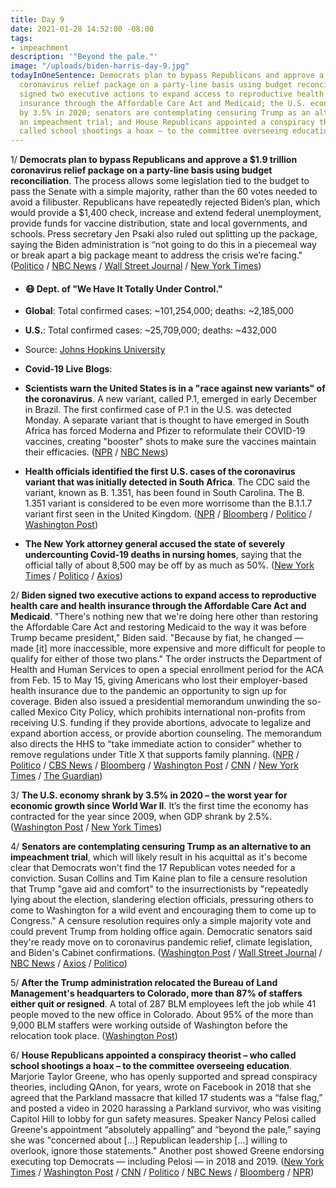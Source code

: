 ```yaml
---
title: Day 9
date: 2021-01-28 14:52:00 -08:00
tags:
- impeachment
description: '"Beyond the pale."'
image: "/uploads/biden-harris-day-9.jpg"
todayInOneSentence: Democrats plan to bypass Republicans and approve a $1.9 trillion
  coronavirus relief package on a party-line basis using budget reconciliation; Biden
  signed two executive actions to expand access to reproductive health care and health
  insurance through the Affordable Care Act and Medicaid; the U.S. economy shrank
  by 3.5% in 2020; senators are contemplating censuring Trump as an alternative to
  an impeachment trial; and House Republicans appointed a conspiracy theorist – who
  called school shootings a hoax – to the committee overseeing education.
---
```


1/ **Democrats plan to bypass Republicans and approve a $1.9 trillion coronavirus relief package on a party-line basis using budget reconciliation**. The process allows some legislation tied to the budget to pass the Senate with a simple majority, rather than the 60 votes needed to avoid a filibuster. Republicans have repeatedly rejected Biden’s plan, which would provide a $1,400 check, increase and extend federal unemployment, provide funds for vaccine distribution, state and local governments, and schools. Press secretary Jen Psaki also ruled out splitting up the package, saying the Biden administration is “not going to do this in a piecemeal way or break apart a big package meant to address the crisis we’re facing." ([Politico](https://www.politico.com/news/2021/01/28/senate-democrats-coronavirus-relief-next-week-463452) / [NBC News](https://www.nbcnews.com/politics/congress/democrats-prepare-go-it-alone-covid-relief-if-republicans-don-n1256021) / [Wall Street Journal](https://www.wsj.com/articles/white-house-not-planning-to-split-1-9-trillion-covid-19-package-in-two-11611840408) / [New York Times](https://www.nytimes.com/live/2021/01/28/us/biden-trump-impeachment/democrats-could-use-budget-reconciliation-to-speed-up-bidens-pandemic-stimulus-bill))

* #### 😷 Dept. of "We Have It Totally Under Control."

* **Global**: Total confirmed cases: \~101,254,000; deaths: \~2,185,000

* **U.S.**: Total confirmed cases: \~25,709,000; deaths: \~432,000

* Source: [Johns Hopkins University](https://coronavirus.jhu.edu/map.html)

* **Covid-19 Live Blogs**:

* **Scientists warn the United States is in a "race against new variants" of the coronavirus**. A new variant, called P.1, emerged in early December in Brazil. The first confirmed case of P.1 in the U.S. was detected Monday. A separate variant that is thought to have emerged in South Africa has forced Moderna and Pfizer to reformulate their COVID-19 vaccines, creating "booster" shots to make sure the vaccines maintain their efficacies. ([NPR](https://www.npr.org/sections/goatsandsoda/2021/01/27/961108577/why-scientists-are-very-worried-about-the-variant-from-brazil) / [NBC News](https://www.nbcnews.com/science/science-news/u-s-race-against-time-new-coronavirus-variants-scientists-warn-n1255963))

* **Health officials identified the first U.S. cases of the coronavirus variant that was initially detected in South Africa**. The CDC said the variant, known as B. 1.351, has been found in South Carolina. The B. 1.351 variant is considered to be even more worrisome than the B.1.1.7 variant first seen in the United Kingdom. ([NPR](https://www.npr.org/sections/coronavirus-live-updates/2021/01/28/961609976/south-carolina-reports-1st-known-u-s-cases-of-variant-from-south-africa) / [Bloomberg](https://www.bloomberg.com/news/articles/2021-01-28/south-african-covid-variant-detected-for-the-first-time-in-u-s?sref=MIBMEEoj) / [Politico](https://www.politico.com/news/2021/01/28/south-africa-covid-variant-united-states-463485) / [Washington Post](https://www.washingtonpost.com/health/2021/01/28/south-africa-variant-south-carolina/))

* **The New York attorney general accused the state of severely undercounting Covid-19 deaths in nursing homes**, saying that the official tally of about 8,500 may be off by as much as 50%. ([New York Times](https://www.nytimes.com/2021/01/28/nyregion/nursing-home-deaths-cuomo.html) / [Politico](https://www.politico.com/states/new-york/city-hall/story/2021/01/28/new-york-undercounted-nursing-home-deaths-by-as-much-50-percent-report-finds-1360742) / [Axios](https://www.axios.com/new-york-undercounted-nursing-home-deaths-4758b7b9-d9ed-4aa0-9596-5445efcc6bcb.html))

2/ **Biden signed two executive actions to expand access to reproductive health care and health insurance through the Affordable Care Act and Medicaid**. "There's nothing new that we're doing here other than restoring the Affordable Care Act and restoring Medicaid to the way it was before Trump became president," Biden said. "Because by fiat, he changed — made \[it\] more inaccessible, more expensive and more difficult for people to qualify for either of those two plans." The order instructs the Department of Health and Human Services to open a special enrollment period for the ACA from Feb. 15 to May 15, giving Americans who lost their employer-based health insurance due to the pandemic an opportunity to sign up for coverage. Biden also issued a presidential memorandum unwinding the so-called Mexico City Policy, which prohibits international non-profits from receiving U.S. funding if they provide abortions, advocate to legalize and expand abortion access, or provide abortion counseling. The memorandum also directs the HHS to “take immediate action to consider” whether to remove regulations under Title X that supports family planning. ([NPR](https://www.npr.org/sections/president-biden-takes-office/2021/01/28/961441733/biden-to-revoke-trump-abortion-policy-expand-obamacare-with-new-executive-orders) / [Politico](https://www.politico.com/news/2021/01/28/biden-trump-anti-abortion-rules-463347) / [CBS News](https://www.cbsnews.com/news/biden-health-care-abortion-executive-orders/) / [Bloomberg](https://www.bloomberg.com/news/articles/2021-01-28/biden-plans-to-open-obamacare-for-pandemic-stricken-americans?sref=MIBMEEoj) / [Washington Post](https://www.washingtonpost.com/health/biden-to-reopen-federal-aca-insurance-marketplaces-for-three-months/2021/01/27/fc54ea22-6117-11eb-afbe-9a11a127d146_story.html) / [CNN](https://www.cnn.com/2021/01/28/politics/biden-executive-orders-health-care-aca-medicaid/index.html) / [New York Times](https://www.nytimes.com/live/2021/01/28/world/covid-19-coronavirus/biden-signs-orders-aimed-at-expanding-health-care-access-including-abortion-and-opening-obamacare-enrollment) / [The Guardian](https://www.theguardian.com/us-news/2021/jan/28/obamacare-aca-markets-reopening-biden-coverage))

3/ **The U.S. economy shrank by 3.5% in 2020 – the worst year for economic growth since World War II**. It’s the first time the economy has contracted for the year since 2009, when GDP shrank by 2.5%. ([Washington Post](https://www.washingtonpost.com/business/2021/01/28/gdp-2020-economy-recession/) / [New York Times](https://www.nytimes.com/2021/01/28/business/gdp-report-2020.html))

4/ **Senators are contemplating censuring Trump as an alternative to an impeachment trial**, which will likely result in his acquittal as it's become clear that Democrats won't find the 17 Republican votes needed for a conviction. Susan Collins and Tim Kaine plan to file a censure resolution that Trump "gave aid and comfort" to the insurrectionists by "repeatedly lying about the election, slandering election officials, pressuring others to come to Washington for a wild event and encouraging them to come up to Congress." A censure resolution requires only a simple majority vote and could prevent Trump from holding office again. Democratic senators said they're ready move on to coronavirus pandemic relief, climate legislation, and Biden's Cabinet confirmations. ([Washington Post](https://www.washingtonpost.com/politics/democrats-consider-impeachment-alternatives-censure/2021/01/27/fdfd9b6c-60bd-11eb-afbe-9a11a127d146_story.html) / [Wall Street Journal](https://www.wsj.com/articles/some-senatorspush-censure-as-alternative-to-trump-trial-11611788180) / [NBC News](https://www.nbcnews.com/politics/congress/senators-consider-censure-alternative-impeachment-trial-view-likely-trump-acquittal-n1256016) / [Axios](https://www.axios.com/trump-censure-kaine-collins-senate-impeachment-9a67a569-0526-45b7-9bfb-67b8d17f901b.html) / [Politico](https://www.politico.com/news/2021/01/26/rand-paul-impeachment-462655))

5/ **After the Trump administration relocated the Bureau of Land Management's headquarters to Colorado, more than 87% of staffers either quit or resigned**. A total of 287 BLM employees left the job while 41 people moved to the new office in Colorado. About 95% of the more than 9,000 BLM staffers were working outside of Washington before the relocation took place. ([Washington Post](https://www.washingtonpost.com/climate-environment/2021/01/28/trump-blm-reorganization/))

6/ **House Republicans appointed a conspiracy theorist – who called school shootings a hoax – to the committee overseeing education**. Marjorie Taylor Greene, who has openly supported and spread conspiracy theories, including QAnon, for years, wrote on Facebook in 2018 that she agreed that the Parkland massacre that killed 17 students was a “false flag,” and posted a video in 2020 harassing a Parkland survivor, who was visiting Capitol Hill to lobby for gun safety measures. Speaker Nancy Pelosi called Greene's appointment “absolutely appalling” and “beyond the pale,” saying she was "concerned about \[...\] Republican leadership \[...\] willing to overlook, ignore those statements." Another post showed Greene endorsing executing top Democrats — including Pelosi — in 2018 and 2019. ([New York Times](https://www.nytimes.com/2021/01/28/us/pelosi-marjorie-taylor-greene.html) / [Washington Post](https://www.washingtonpost.com/politics/2021/01/28/trump-impeachment-joe-biden-live-updates/#link-CTJEEMLYQZGUZCKK3OIHFS73UU) / [CNN](https://www.cnn.com/2021/01/28/politics/nancy-pelosi-marjorie-taylor-greene-reaction/index.html) / [Politico](https://www.politico.com/news/2021/01/28/pelosi-rips-gop-marjorie-greene-463508) / [NBC News](https://www.nbcnews.com/politics/congress/pelosi-condemns-gop-overlooking-rep-marjorie-taylor-greene-s-incendiary-n1256011) / [Bloomberg](https://www.bloomberg.com/news/articles/2021-01-28/pelosi-objects-to-taylor-greene-being-on-education-committee?sref=MIBMEEoj) / [NPR](https://www.npr.org/2021/01/28/961596260/pelosi-blasts-gop-leadership-over-rep-marjorie-taylor-greenes-remarks))